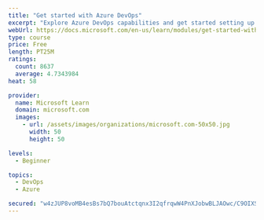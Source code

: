```yaml
---
title: "Get started with Azure DevOps"
excerpt: "Explore Azure DevOps capabilities and get started setting up your own organization knowing what separates elite performers from low performers."
webUrl: https://docs.microsoft.com/en-us/learn/modules/get-started-with-devops/
type: course
price: Free
length: PT25M
ratings:
  count: 8637
  average: 4.7343984
heat: 58

provider:
  name: Microsoft Learn
  domain: microsoft.com
  images:
    - url: /assets/images/organizations/microsoft.com-50x50.jpg
      width: 50
      height: 50

levels:
  - Beginner

topics:
  - DevOps
  - Azure

secured: "w4zJUP8voMB4esBs7bQ7bouAtctqnx3I2qfrqwW4PnXJobwBLJAOwc/C9OIXSVYNNIFXW6UtzTVHZsxgyEOqWwJExDDsSC28WdoL6oF/Mbe0avO3nm2tRMMcQvPJC5s6Rd/2JeWj9r2dA5uqSBXjFCDXJknpE+T9/o35rQK7lgLMx+4VnvyaE55GJWmXOlX0DhF6qIZ+slThprlQBg9sREjwp4gGUSMKdVA3TA3doi377dUvoELpIKAZftMxaQdcnFbuKkVwGIBLzV03XxGQno1XLndHYOh9nat/iWrhbe79i0tcLIVUgKBCbV5GcGR5uB4KXR4pFxkrMPPE44az6CB3gRCld/DMfxgc2GAIxpw7QT06JKI/jG/wdhaYgXGQX6a/N1m6m1sOxNrVRwaAmszm1bmlMO+8Kyyd/pO2lxE=;AYOoKdmPVJKSDm5qepVmIA=="
---
```


